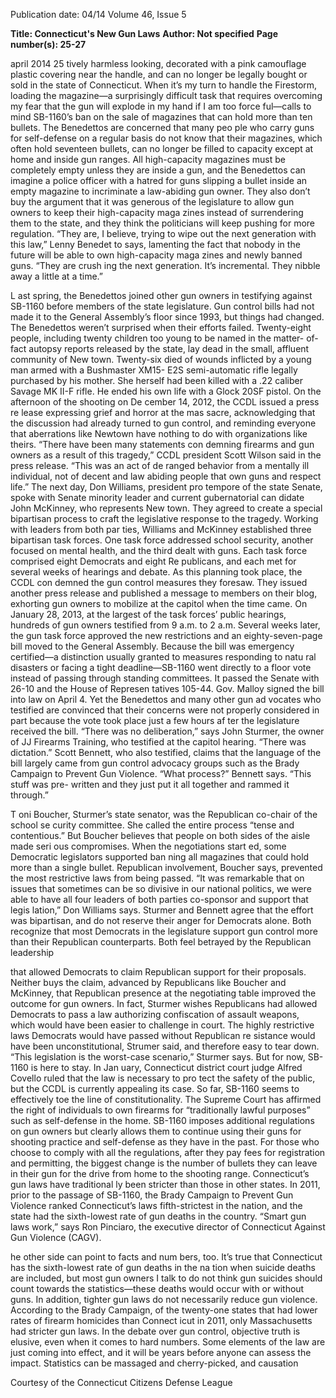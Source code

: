 Publication date: 04/14
Volume 46, Issue 5

**Title:  Connecticut's New Gun Laws**
**Author: Not specified**
**Page number(s): 25-27**

april 2014
25
tively harmless looking, decorated with a pink 
camouflage plastic covering near the handle, 
and can no longer be legally bought or sold in 
the state of Connecticut. 
When it’s my turn to handle the Firestorm, 
loading the magazine—a surprisingly difficult 
task that requires overcoming my fear that the 
gun will explode in my hand if I am too force­
ful—calls to mind SB-1160’s ban on the sale of 
magazines that can hold more than ten bullets. 
The Benedettos are concerned that many peo­
ple who carry guns for self-defense on a regular 
basis do not know that their magazines, which 
often hold seventeen bullets, can no longer be 
filled to capacity except at home and inside gun 
ranges. All high-capacity magazines must be 
completely empty unless they are inside a gun, 
and the Benedettos can imagine a police officer 
with a hatred for guns slipping a bullet inside 
an empty magazine to incriminate a law-abiding 
gun owner. They also don’t buy the argument 
that it was generous of the legislature to allow 
gun owners to keep their high-capacity maga­
zines instead of surrendering them to the state, 
and they think the politicians will keep pushing 
for more regulation. 
“They are, I believe, trying to wipe out the 
next generation with this law,” Lenny Benedet­
to says, lamenting the fact that nobody in the 
future will be able to own high-capacity maga­
zines and newly banned guns. “They are crush­
ing the next generation. It’s incremental. They 
nibble away a little at a time.” 

L
ast spring, the Benedettos joined other gun 
owners in testifying against SB-1160 before 
members of the state legislature. Gun control 
bills had not made it to the General Assembly’s 
floor since 1993, but things had changed. The 
Benedettos weren’t surprised when their efforts 
failed. Twenty-eight people, including twenty 
children too young to be named in the matter-
of-fact autopsy reports released by the state, lay 
dead in the small, affluent community of New­
town. Twenty-six died of wounds inflicted by 
a young man armed with a Bushmaster XM15-
E2S semi-automatic rifle legally purchased by 
his mother. She herself had been killed with a 
.22 caliber Savage MK II-F rifle. He ended his 
own life with a Glock 20SF pistol. 
On the afternoon of the shooting on De­
cember 14, 2012, the CCDL issued a press re­
lease expressing grief and horror at the mas­
sacre, acknowledging that the discussion had 
already turned to gun control, and reminding 
everyone that aberrations like Newtown have 
nothing to do with organizations like theirs.
“There have been many statements con­
demning firearms and gun owners as a result 
of this tragedy,” CCDL president Scott Wilson 
said in the press release. “This was an act of de­
ranged behavior from a mentally ill individual, 
not of decent and law abiding people that own 
guns and respect life.” 
The next day, Don Williams, president pro 
tempore of the state Senate, spoke with Senate 
minority leader and current gubernatorial can­
didate John McKinney, who represents New­
town. They agreed to create a special bipartisan 
process to craft the legislative response to the 
tragedy. Working with leaders from both par­
ties, Williams and McKinney established three 
bipartisan task forces. One task force addressed 
school security, another focused on mental 
health, and the third dealt with guns. Each task 
force comprised eight Democrats and eight Re­
publicans, and each met for several weeks of 
hearings and debate. 
As this planning took place, the CCDL con­
demned the gun control measures they foresaw. 
They issued another press release and published 
a message to members on their blog, exhorting 
gun owners to mobilize at the capitol when the 
time came. On January 28, 2013, at the largest 
of the task forces’ public hearings, hundreds 
of gun owners testified from 9 a.m. to 2 a.m. 
Several weeks later, the gun task force approved 
the new restrictions and an eighty-seven-page 
bill moved to the General Assembly. Because 
the bill was emergency certified—a distinction 
usually granted to measures responding to natu­
ral disasters or facing a tight deadline—SB-1160 
went directly to a floor vote instead of passing 
through standing committees. It passed the 
Senate with 26-10 and the House of Represen­
tatives 105-44. Gov. Malloy signed the bill into 
law on April 4.
Yet the Benedettos and many other gun ad­
vocates who testified are convinced that their 
concerns were not properly considered in part 
because the vote took place just a few hours af­
ter the legislature received the bill. 
“There was no deliberation,” says John 
Sturmer, the owner of JJ Firearms Training, 
who testified at the capitol hearing. “There was 
dictation.”
Scott Bennett, who also testified, claims 
that the language of the bill largely came from 
gun control advocacy groups such as the Brady 
Campaign to Prevent Gun Violence. “What 
process?” Bennett says. “This stuff was pre-
written and they just put it all together and 
rammed it through.”


T
oni Boucher, Sturmer’s state senator, was 
the Republican co-chair of the school se­
curity committee. She called the entire process 
“tense and contentious.” But Boucher believes 
that people on both sides of the aisle made seri­
ous compromises. When the negotiations start­
ed, some Democratic legislators supported ban­
ning all magazines that could hold more than a 
single bullet. Republican involvement, Boucher 
says, prevented the most restrictive laws from 
being passed. 
“It was remarkable that on issues that 
sometimes can be so divisive in our national 
politics, we were able to have all four leaders of 
both parties co-sponsor and support that legis­
lation,” Don Williams says. 
Sturmer and Bennett agree that the effort 
was bipartisan, and do not reserve their anger 
for Democrats alone. Both recognize that most 
Democrats in the legislature support gun control 
more than their Republican counterparts. Both 
feel betrayed by the Republican leadership 

that allowed Democrats to claim Republican 
support for their proposals. Neither buys the 
claim, advanced by Republicans like Boucher 
and McKinney, that Republican presence at the 
negotiating table improved the outcome for gun 
owners. In fact, Sturmer wishes Republicans had 
allowed Democrats to pass a law authorizing 
confiscation of assault weapons, which would 
have been easier to challenge in court. 
The highly restrictive laws Democrats 
would have passed without Republican re­
sistance would have been unconstitutional, 
Strumer said, and therefore easy to tear down. 
“This legislation is the worst-case scenario,” 
Sturmer says. 
But for now, SB-1160 is here to stay. In Jan­
uary, Connecticut district court judge Alfred 
Covello ruled that the law is necessary to pro­
tect the safety of the public, but the CCDL is 
currently appealing its case.
So far, SB-1160 seems to effectively toe the 
line of constitutionality. The Supreme Court 
has affirmed the right of individuals to own 
firearms for “traditionally lawful purposes” 
such as self-defense in the home. SB-1160 
imposes additional regulations on gun owners 
but clearly allows them to continue using their 
guns for shooting practice and self-defense as 
they have in the past. For those who choose to 
comply with all the regulations, after they pay 
fees for registration and permitting, the biggest 
change is the number of bullets they can leave 
in their gun for the drive from home to the 
shooting range. 
Connecticut’s gun laws have traditional­
ly been stricter than those in other states. In 
2011, prior to the passage of SB-1160, the Brady 
Campaign to Prevent Gun Violence ranked 
Connecticut’s laws fifth-strictest in the nation, 
and the state had the sixth-lowest rate of gun 
deaths in the country. 
“Smart gun laws work,” says Ron Pinciaro, 
the executive director of Connecticut Against 
Gun Violence (CAGV). 

he other side can point to facts and num­
bers, too. It’s true that Connecticut has 
the sixth-lowest rate of gun deaths in the na­
tion when suicide deaths are included, but most 
gun owners I talk to do not think gun suicides 
should count towards the statistics—these 
deaths would occur with or without guns. In 
addition, tighter gun laws do not necessarily 
reduce gun violence. According to the Brady 
Campaign, of the twenty-one states that had 
lower rates of firearm homicides than Connect­
icut in 2011, only Massachusetts had stricter 
gun laws. 
In the debate over gun control, objective 
truth is elusive, even when it comes to hard 
numbers. Some elements of the law are just 
coming into effect, and it will be years before 
anyone can assess the impact. Statistics can 
be massaged and cherry-picked, and causation 

Courtesy of the Connecticut Citizens Defense League